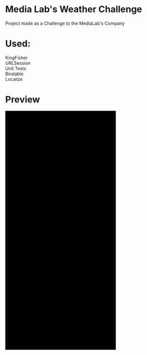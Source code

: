 # Media Lab's Weather Challenge
Project made as a Challenge to the MediaLab's Company

# Used:
KingFisher<br/>
URLSession<br/>
Unit Tests<br/>
Bindable<br/>
Localize<br/>

# Preview
<img src="https://github.com/renatomateusx/MediaLabWeatherChallenge/blob/master/MediaLabWeatherChallenge.gif" width="350" title="MediaLabs Challenge">
